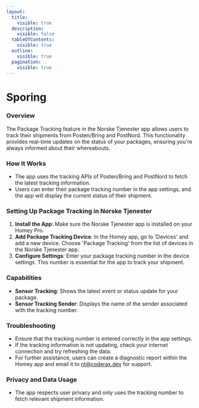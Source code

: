 ```yaml
---
layout:
  title:
    visible: true
  description:
    visible: false
  tableOfContents:
    visible: true
  outline:
    visible: true
  pagination:
    visible: true
---
```


# Sporing

### **Overview**

The Package Tracking feature in the Norske Tjenester app allows users to track their shipments from Posten/Bring and PostNord. This functionality provides real-time updates on the status of your packages, ensuring you're always informed about their whereabouts.

### **How It Works**

* The app uses the tracking APIs of Posten/Bring and PostNord to fetch the latest tracking information.
* Users can enter their package tracking number in the app settings, and the app will display the current status of their shipment.

### **Setting Up Package Tracking in Norske Tjenester**

1. **Install the App**: Make sure the Norske Tjenester app is installed on your Homey Pro.
2. **Add Package Tracking Device**: In the Homey app, go to 'Devices' and add a new device. Choose 'Package Tracking' from the list of devices in the Norske Tjenester app.
3. **Configure Settings**: Enter your package tracking number in the device settings. This number is essential for the app to track your shipment.

### **Capabilities**

* **Sensor Tracking**: Shows the latest event or status update for your package.
* **Sensor Tracking Sender**: Displays the name of the sender associated with the tracking number.

### **Troubleshooting**

* Ensure that the tracking number is entered correctly in the app settings.
* If the tracking information is not updating, check your internet connection and try refreshing the data.
* For further assistance, users can create a diagnostic report within the Homey app and email it to nt@coderax.dev for support.

### **Privacy and Data Usage**

* The app respects user privacy and only uses the tracking number to fetch relevant shipment information.
